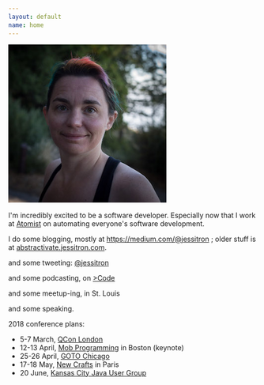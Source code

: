```yaml
---
layout: default
name: home
---
```

<img class="portrait" src="images/square-smallish.jpg" />

I'm incredibly excited to be a software developer. Especially now that I work at [Atomist](https://www.atomist.com) on automating everyone's software development.

I do some blogging, mostly at https://medium.com/@jessitron ; older stuff is at
[abstractivate.jessitron.com](http://abstractivate.jessitron.com).

and some tweeting: [@jessitron](http://twitter.com/jessitron)

and some podcasting, on [&gt;Code](http://greaterthancode.com)

and some meetup-ing, in St. Louis

and some speaking.

2018 conference plans:

* 5-7 March, [QCon London](https://qconlondon.com/)
* 12-13 April, [Mob Programming](http://www.mobprogrammingconference.com/) in Boston (keynote)
* 25-26 April, [GOTO Chicago](https://gotochgo.com/)
* 17-18 May, [New Crafts](http://ncrafts.io/) in Paris
* 20 June, [Kansas City Java User Group](http://empex.co/)

